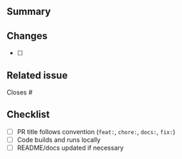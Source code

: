 ## Summary
<!-- Short description of the changes -->

## Changes
- [ ] <!-- List main changes in bullet points -->

## Related issue
Closes #<!-- issue number -->

## Checklist
- [ ] PR title follows convention (`feat:`, `chore:`, `docs:`, `fix:`)
- [ ] Code builds and runs locally
- [ ] README/docs updated if necessary